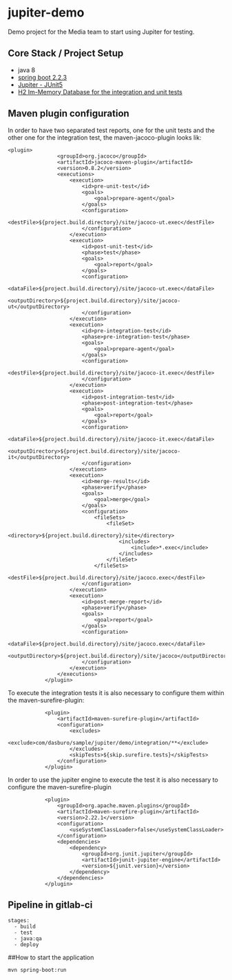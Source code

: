 # jupiter-demo

Demo project for the Media team to start using Jupiter for testing.

## Core Stack / Project Setup
* java 8
* [spring boot 2.2.3](https://spring.io/)
* [Jupiter - JUnit5](https://junit.org/junit5/docs/current/user-guide/)
* [H2 Im-Memory Database for the integration and unit tests](https://www.tutorialspoint.com/h2_database/index.htm)

## Maven plugin configuration
In order to have two separated test reports, one for the unit tests and the other one for the integration test, the maven-jacoco-plugin looks lik:

```
<plugin>
                <groupId>org.jacoco</groupId>
                <artifactId>jacoco-maven-plugin</artifactId>
                <version>0.8.2</version>
                <executions>
                    <execution>
                        <id>pre-unit-test</id>
                        <goals>
                            <goal>prepare-agent</goal>
                        </goals>
                        <configuration>
                            <destFile>${project.build.directory}/site/jacoco-ut.exec</destFile>
                        </configuration>
                    </execution>
                    <execution>
                        <id>post-unit-test</id>
                        <phase>test</phase>
                        <goals>
                            <goal>report</goal>
                        </goals>
                        <configuration>
                            <dataFile>${project.build.directory}/site/jacoco-ut.exec</dataFile>
                            <outputDirectory>${project.build.directory}/site/jacoco-ut</outputDirectory>
                        </configuration>
                    </execution>
                    <execution>
                        <id>pre-integration-test</id>
                        <phase>pre-integration-test</phase>
                        <goals>
                            <goal>prepare-agent</goal>
                        </goals>
                        <configuration>
                            <destFile>${project.build.directory}/site/jacoco-it.exec</destFile>
                        </configuration>
                    </execution>
                    <execution>
                        <id>post-integration-test</id>
                        <phase>post-integration-test</phase>
                        <goals>
                            <goal>report</goal>
                        </goals>
                        <configuration>
                            <dataFile>${project.build.directory}/site/jacoco-it.exec</dataFile>
                            <outputDirectory>${project.build.directory}/site/jacoco-it</outputDirectory>
                        </configuration>
                    </execution>
                    <execution>
                        <id>merge-results</id>
                        <phase>verify</phase>
                        <goals>
                            <goal>merge</goal>
                        </goals>
                        <configuration>
                            <fileSets>
                                <fileSet>
                                    <directory>${project.build.directory}/site</directory>
                                    <includes>
                                        <include>*.exec</include>
                                    </includes>
                                </fileSet>
                            </fileSets>
                            <destFile>${project.build.directory}/site/jacoco.exec</destFile>
                        </configuration>
                    </execution>
                    <execution>
                        <id>post-merge-report</id>
                        <phase>verify</phase>
                        <goals>
                            <goal>report</goal>
                        </goals>
                        <configuration>
                            <dataFile>${project.build.directory}/site/jacoco.exec</dataFile>
                            <outputDirectory>${project.build.directory}/site/jacoco</outputDirectory>
                        </configuration>
                    </execution>
                </executions>
            </plugin>
```

To execute the integration tests it is also necessary to configure them within the maven-surefire-plugin:
```
            <plugin>
                <artifactId>maven-surefire-plugin</artifactId>
                <configuration>
                    <excludes>
                        <exclude>com/dasburo/sample/jupiter/demo/integration/**</exclude>
                    </excludes>
                    <skipTests>${skip.surefire.tests}</skipTests>
                </configuration>
            </plugin> 
```

In order to use the jupiter engine to execute the test it is also necessary to configure the maven-surefire-plugin
```
            <plugin>
                <groupId>org.apache.maven.plugins</groupId>
                <artifactId>maven-surefire-plugin</artifactId>
                <version>2.22.1</version>
                <configuration>
                    <useSystemClassLoader>false</useSystemClassLoader>
                </configuration>
                <dependencies>
                    <dependency>
                        <groupId>org.junit.jupiter</groupId>
                        <artifactId>junit-jupiter-engine</artifactId>
                        <version>${junit.version}</version>
                    </dependency>
                </dependencies>
            </plugin>
```

## Pipeline in gitlab-ci
```
stages:
  - build
  - test
  - java:qa
  - deploy
```

##How to start the application
```
mvn spring-boot:run
```

 